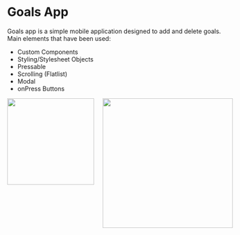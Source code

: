 # Goals App
 Goals app is a simple mobile application designed to add and delete goals. Main elements that have been used:

* Custom Components
* Styling/Stylesheet Objects
* Pressable
* Scrolling (Flatlist)
* Modal
* onPress Buttons


<div style="display:flex">
     <div style="flex:1;padding-right:10px;">
          <img src="https://user-images.githubusercontent.com/73048583/217813332-dfb252db-b2b6-4845-8c31-c508739a3490.jpg" width="200"/>
     </div>
     <div style="flex:1;padding-left:10px;">
          <img src="https://user-images.githubusercontent.com/73048583/217813395-6c8c472c-ed09-476c-91cb-be84bbdf2262.jpg" width="300"/>
     </div>
</div>
